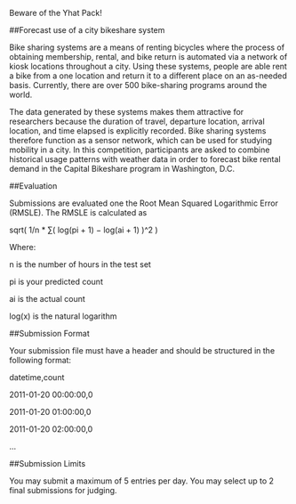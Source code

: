 Beware of the Yhat Pack!


##Forecast use of a city bikeshare system

Bike sharing systems are a means of renting bicycles where the process of obtaining membership, rental, and bike return is automated via a network of kiosk locations throughout a city. Using these systems, people are able rent a bike from a one location and return it to a different place on an as-needed basis. Currently, there are over 500 bike-sharing programs around the world.

The data generated by these systems makes them attractive for researchers because the duration of travel, departure location, arrival location, and time elapsed is explicitly recorded. Bike sharing systems therefore function as a sensor network, which can be used for studying mobility in a city. In this competition, participants are asked to combine historical usage patterns with weather data in order to forecast bike rental demand in the Capital Bikeshare program in Washington, D.C.


##Evaluation

Submissions are evaluated one the Root Mean Squared Logarithmic Error (RMSLE). The RMSLE is calculated as

sqrt( 1/n * ∑( log(pi + 1) − log(ai + 1) )^2 )

Where:

n is the number of hours in the test set

pi is your predicted count

ai is the actual count

log(x) is the natural logarithm



##Submission Format

Your submission file must have a header and should be structured in the following format:

datetime,count

2011-01-20 00:00:00,0

2011-01-20 01:00:00,0

2011-01-20 02:00:00,0

...


##Submission Limits

You may submit a maximum of 5 entries per day.
You may select up to 2 final submissions for judging.
